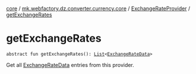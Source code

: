 [core](../../index.md) / [mk.webfactory.dz.converter.currency.core](../index.md) / [ExchangeRateProvider](index.md) / [getExchangeRates](./get-exchange-rates.md)

# getExchangeRates

`abstract fun getExchangeRates(): `[`List`](https://kotlinlang.org/api/latest/jvm/stdlib/kotlin.collections/-list/index.html)`<`[`ExchangeRateData`](../-exchange-rate-data/index.md)`>`

Get all [ExchangeRateData](../-exchange-rate-data/index.md) entries from this provider.

